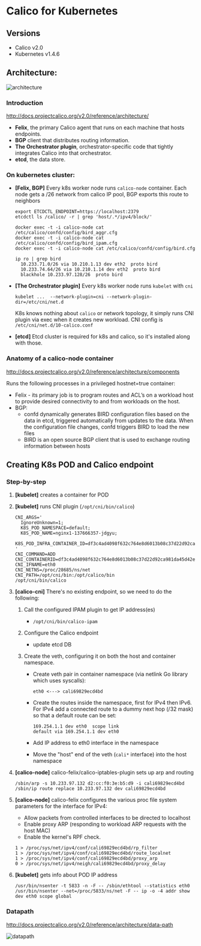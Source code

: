Calico for Kubernetes
=====================

## Versions

* Calico v2.0
* Kubernetes v1.4.6

## Architecture:

![architecture](https://github.com/projectcalico/calico/raw/master/images/lifecycle/calicoctl_node.png)

### Introduction

http://docs.projectcalico.org/v2.0/reference/architecture/

- **Felix**, the primary Calico agent that runs on each machine that hosts endpoints.
- **BGP** client that distributes routing information.
- **The Orchestrator plugin**, orchestrator-specific code that tightly integrates Calico into that orchestrator.
- **etcd**, the data store.

### On kubernetes cluster:

- **[Felix, BGP]** Every k8s worker node runs `calico-node` container. Each node gets a /26 network from calico IP pool, BGP exports this route to neighbors

  ```
  export ETCDCTL_ENDPOINT=https://localhost:2379
  etcdctl ls /calico/ -r | grep 'host/.*/ipv4/block/'

  docker exec -t -i calico-node cat /etc/calico/confd/config/bird_aggr.cfg
  docker exec -t -i calico-node cat /etc/calico/confd/config/bird_ipam.cfg
  docker exec -t -i calico-node cat /etc/calico/confd/config/bird.cfg

  ip ro | grep bird
    10.233.71.0/26 via 10.210.1.13 dev eth2  proto bird 
    10.233.74.64/26 via 10.210.1.14 dev eth2  proto bird 
    blackhole 10.233.97.128/26  proto bird 
  ```

- **[The Orchestrator plugin]** Every k8s worker node runs `kubelet` with `cni`

  ```
  kubelet ...  --network-plugin=cni --network-plugin-dir=/etc/cni/net.d
  ```

  K8s knows nothing about `calico` or network topology, it simply runs CNI plugin via exec when it creates new workload.
  CNI config is `/etc/cni/net.d/10-calico.conf`

- **[etcd]** Etcd cluster is required for k8s and calico, so it's installed along with those.


### Anatomy of a calico-node container

http://docs.projectcalico.org/v2.0/reference/architecture/components

Runs the following processes in a privileged hostnet=true container:

- Felix - its primary job is to program routes and ACL’s on a workload host to provide desired connectivity to and from workloads on the host.
- BGP:
  - confd dynamically generates BIRD configuration files based on the data in etcd, triggered automatically from updates to the data. When the configuration file changes, confd triggers BIRD to load the new files
  - BIRD is an open source BGP client that is used to exchange routing information between hosts

## Creating K8s POD and Calico endpoint

### Step-by-step

1. **[kubelet]** creates a container for POD

2. **[kubelet]** runs CNI plugin (`/opt/cni/bin/calico`)

    ```
    CNI_ARGS='
      IgnoreUnknown=1;
      K8S_POD_NAMESPACE=default;
      K8S_POD_NAME=nginx1-137666357-jdgyu;
      K8S_POD_INFRA_CONTAINER_ID=df3c4ad4098f632c764e8d6013b08c37d22d92ca981da45d42ea82bbf6189106
    '
    CNI_COMMAND=ADD
    CNI_CONTAINERID=df3c4ad4098f632c764e8d6013b08c37d22d92ca981da45d42ea82bbf6189106
    CNI_IFNAME=eth0
    CNI_NETNS=/proc/28685/ns/net
    CNI_PATH=/opt/cni/bin:/opt/calico/bin
    /opt/cni/bin/calico
    ```

3. **[calico-cni]** There's no existing endpoint, so we need to do the following:

    1. Call the configured IPAM plugin to get IP address(es)

        * `/opt/cni/bin/calico-ipam`

    2. Configure the Calico endpoint

        * update etcd DB

    3. Create the veth, configuring it on both the host and container namespace.

        * Create veth pair in container namespace (via netlink Go library which uses syscalls):

          ```
          eth0 <---> cali69829ecd4bd
          ```

        * Create the routes inside the namespace, first for IPv4 then IPv6.
          For IPv4 add a connected route to a dummy next hop (/32 mask) so that a default route can be set:

          ```
          169.254.1.1 dev eth0  scope link
          default via 169.254.1.1 dev eth0
          ```

        * Add IP address to eth0 interface in the namespace

        * Move the "host" end of the veth (`cali*` interface) into the host namespace

4. **[calico-node]** calico-felix/calico-iptables-plugin sets up arp and routing

    ```
    /sbin/arp -s 10.233.97.132 d2:cc:f0:3e:b5:d9 -i cali69829ecd4bd
    /sbin/ip route replace 10.233.97.132 dev cali69829ecd4bd
    ```

5. **[calico-node]** calico-felix configures the various proc file system parameters for the interface for IPv4:

    * Allow packets from controlled interfaces to be directed to localhost
    * Enable proxy ARP (responding to workload ARP requests with the host MAC)
    * Enable the kernel's RPF check.

    ```
    1 > /proc/sys/net/ipv4/conf/cali69829ecd4bd/rp_filter
    1 > /proc/sys/net/ipv4/conf/cali69829ecd4bd/route_localnet
    1 > /proc/sys/net/ipv4/conf/cali69829ecd4bd/proxy_arp
    0 > /proc/sys/net/ipv4/neigh/cali69829ecd4bd/proxy_delay
    ```

6. **[kubelet]** gets info about POD IP address

    ```
    /usr/bin/nsenter -t 5833 -n -F -- /sbin/ethtool --statistics eth0
    /usr/bin/nsenter --net=/proc/5833/ns/net -F -- ip -o -4 addr show dev eth0 scope global
    ```

### Datapath

http://docs.projectcalico.org/v2.0/reference/architecture/data-path

![datapath](https://github.com/projectcalico/calico/raw/master/images/calico-datapath.png)
